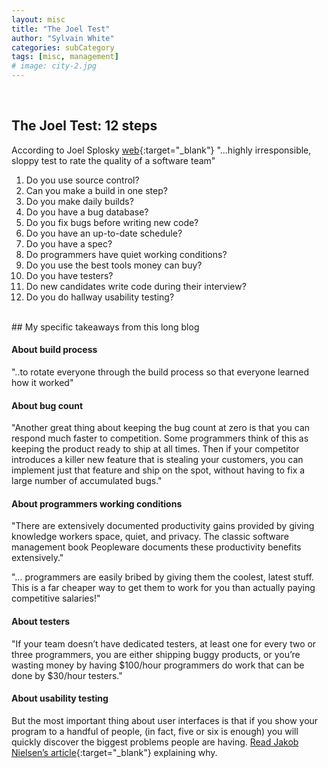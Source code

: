```yaml
---
layout: misc
title: "The Joel Test"
author: "Sylvain White"
categories: subCategory
tags: [misc, management]
# image: city-2.jpg
---
```

<br/>

## The Joel Test: 12 steps

According to Joel Splosky 
[web](https://www.joelonsoftware.com/2000/08/09/the-joel-test-12-steps-to-better-code/){:target="_blank"} "...highly irresponsible, sloppy test to rate the quality of a software team"

1. Do you use source control?
2. Can you make a build in one step?
3. Do you make daily builds?
4. Do you have a bug database?
5. Do you fix bugs before writing new code?
6. Do you have an up-to-date schedule?
7. Do you have a spec?
8. Do programmers have quiet working conditions?
9. Do you use the best tools money can buy?
10. Do you have testers?
11. Do new candidates write code during their interview?
12. Do you do hallway usability testing?

<br/>
## My specific takeaways from this long blog

#### About build process
 "..to rotate everyone through the build process so that everyone learned how it worked"

#### About bug count

"Another great thing about keeping the bug count at zero is that you can respond much faster to competition. Some programmers think of this as keeping the product ready to ship at all times. Then if your competitor introduces a killer new feature that is stealing your customers, you can implement just that feature and ship on the spot, without having to fix a large number of accumulated bugs."

#### About programmers working conditions

"There are extensively documented productivity gains provided by giving knowledge workers space, quiet, and privacy. The classic software management book Peopleware documents these productivity benefits extensively."

"… programmers are easily bribed by giving them the coolest, latest stuff. This is a far cheaper way to get them to work for you than actually paying competitive salaries!"

#### About testers

"If your team doesn’t have dedicated testers, at least one for every two or three programmers, you are either shipping buggy products, or you’re wasting money by having $100/hour programmers do work that can be done by $30/hour testers."

#### About usability testing

But the most important thing about user interfaces is that if you show your program to a handful of people, (in fact, five or six is enough) you will quickly discover the biggest problems people are having.  [Read Jakob Nielsen’s article](https://www.nngroup.com/articles/why-you-only-need-to-test-with-5-users/){:target="_blank"}  explaining why.